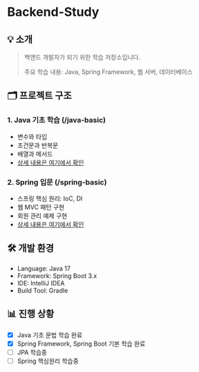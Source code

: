 # Backend-Study

## 💡 소개
> 백엔드 개발자가 되기 위한 학습 저장소입니다.
> 
> 주요 학습 내용: Java, Spring Framework, 웹 서버, 데이터베이스

## 🗂 프로젝트 구조
### 1. Java 기초 학습 (/java-basic)
- 변수와 타입
- 조건문과 반복문
- 배열과 메서드
- [상세 내용은 여기에서 확인](./java-basic/README.md)

### 2. Spring 입문 (/spring-basic)
- 스프링 핵심 원리: IoC, DI
- 웹 MVC 패턴 구현
- 회원 관리 예제 구현
- [상세 내용은 여기에서 확인](./spring-basic/README.md)

## 🛠 개발 환경
- Language: Java 17
- Framework: Spring Boot 3.x
- IDE: IntelliJ IDEA
- Build Tool: Gradle

## 📊 진행 상황
- [x] Java 기초 문법 학습 완료
- [x] Spring Framework, Spring Boot 기본 학습 완료
- [ ] JPA 학습중
- [ ] Spring 핵심원리 학습중
